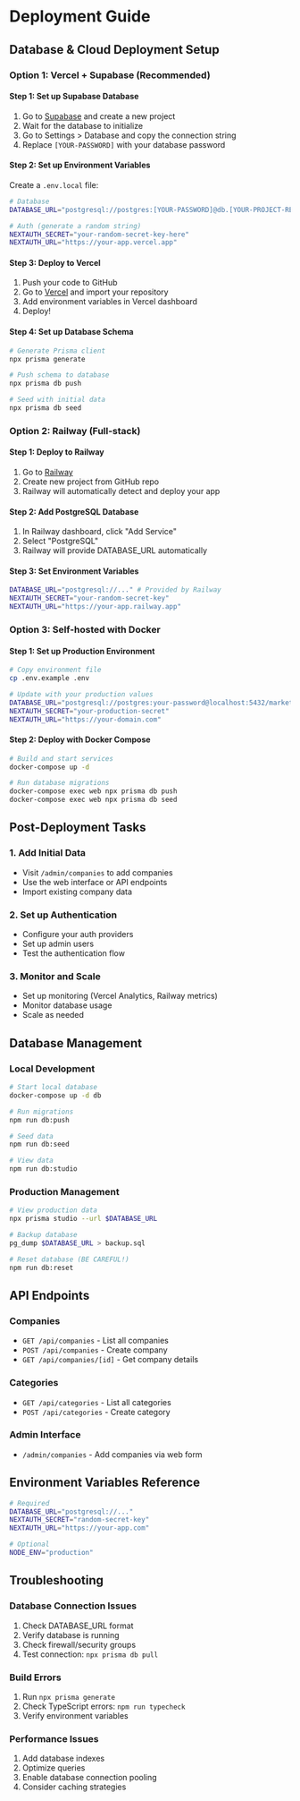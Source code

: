 # Deployment Guide

## Database & Cloud Deployment Setup

### Option 1: Vercel + Supabase (Recommended)

#### Step 1: Set up Supabase Database
1. Go to [Supabase](https://supabase.com) and create a new project
2. Wait for the database to initialize
3. Go to Settings > Database and copy the connection string
4. Replace `[YOUR-PASSWORD]` with your database password

#### Step 2: Set up Environment Variables
Create a `.env.local` file:
```bash
# Database
DATABASE_URL="postgresql://postgres:[YOUR-PASSWORD]@db.[YOUR-PROJECT-REF].supabase.co:5432/postgres"

# Auth (generate a random string)
NEXTAUTH_SECRET="your-random-secret-key-here"
NEXTAUTH_URL="https://your-app.vercel.app"
```

#### Step 3: Deploy to Vercel
1. Push your code to GitHub
2. Go to [Vercel](https://vercel.com) and import your repository
3. Add environment variables in Vercel dashboard
4. Deploy!

#### Step 4: Set up Database Schema
```bash
# Generate Prisma client
npx prisma generate

# Push schema to database
npx prisma db push

# Seed with initial data
npx prisma db seed
```

### Option 2: Railway (Full-stack)

#### Step 1: Deploy to Railway
1. Go to [Railway](https://railway.app)
2. Create new project from GitHub repo
3. Railway will automatically detect and deploy your app

#### Step 2: Add PostgreSQL Database
1. In Railway dashboard, click "Add Service"
2. Select "PostgreSQL"
3. Railway will provide DATABASE_URL automatically

#### Step 3: Set Environment Variables
```bash
DATABASE_URL="postgresql://..." # Provided by Railway
NEXTAUTH_SECRET="your-random-secret-key"
NEXTAUTH_URL="https://your-app.railway.app"
```

### Option 3: Self-hosted with Docker

#### Step 1: Set up Production Environment
```bash
# Copy environment file
cp .env.example .env

# Update with your production values
DATABASE_URL="postgresql://postgres:your-password@localhost:5432/market_map"
NEXTAUTH_SECRET="your-production-secret"
NEXTAUTH_URL="https://your-domain.com"
```

#### Step 2: Deploy with Docker Compose
```bash
# Build and start services
docker-compose up -d

# Run database migrations
docker-compose exec web npx prisma db push
docker-compose exec web npx prisma db seed
```

## Post-Deployment Tasks

### 1. Add Initial Data
- Visit `/admin/companies` to add companies
- Use the web interface or API endpoints
- Import existing company data

### 2. Set up Authentication
- Configure your auth providers
- Set up admin users
- Test the authentication flow

### 3. Monitor and Scale
- Set up monitoring (Vercel Analytics, Railway metrics)
- Monitor database usage
- Scale as needed

## Database Management

### Local Development
```bash
# Start local database
docker-compose up -d db

# Run migrations
npm run db:push

# Seed data
npm run db:seed

# View data
npm run db:studio
```

### Production Management
```bash
# View production data
npx prisma studio --url $DATABASE_URL

# Backup database
pg_dump $DATABASE_URL > backup.sql

# Reset database (BE CAREFUL!)
npm run db:reset
```

## API Endpoints

### Companies
- `GET /api/companies` - List all companies
- `POST /api/companies` - Create company
- `GET /api/companies/[id]` - Get company details

### Categories
- `GET /api/categories` - List all categories
- `POST /api/categories` - Create category

### Admin Interface
- `/admin/companies` - Add companies via web form

## Environment Variables Reference

```bash
# Required
DATABASE_URL="postgresql://..."
NEXTAUTH_SECRET="random-secret-key"
NEXTAUTH_URL="https://your-app.com"

# Optional
NODE_ENV="production"
```

## Troubleshooting

### Database Connection Issues
1. Check DATABASE_URL format
2. Verify database is running
3. Check firewall/security groups
4. Test connection: `npx prisma db pull`

### Build Errors
1. Run `npx prisma generate`
2. Check TypeScript errors: `npm run typecheck`
3. Verify environment variables

### Performance Issues
1. Add database indexes
2. Optimize queries
3. Enable database connection pooling
4. Consider caching strategies